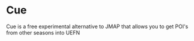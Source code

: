 # Cue
Cue is a free experimental alternative to JMAP that allows you to get POI's from other seasons into UEFN
